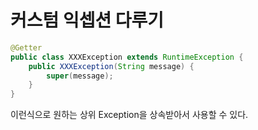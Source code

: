 # 커스텀 익셉션 다루기

```java
@Getter
public class XXXException extends RuntimeException {
    public XXXException(String message) {
        super(message);
    }
}
```

이런식으로 원하는 상위 Exception을 상속받아서 사용할 수 있다.
